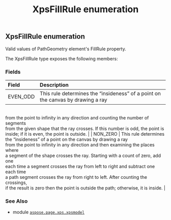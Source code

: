 ﻿---
title: XpsFillRule enumeration
second_title: Aspose.Page for Python via .NET API References
description: 
type: docs
weight: 420
url: /python-net/aspose.page.xps.xpsmodel/xpsfillrule/
is_root: false
---

## XpsFillRule enumeration

Valid values of PathGeometry element's FillRule property.



The XpsFillRule type exposes the following members:

### Fields
| Field | Description |
| :- | :- |
| EVEN_ODD | This rule determines the “insideness” of a point on the canvas by drawing a ray<br/>from the point to infinity in any direction and counting the number of segments<br/>from the given shape that the ray crosses. If this number is odd, the point is<br/>inside; if it is even, the point is outside. |
| NON_ZERO | This rule determines the “insideness” of a point on the canvas by drawing a ray<br/>from the point to infinity in any direction and then examining the places where<br/>a segment of the shape crosses the ray. Starting with a count of zero, add one<br/>each time a segment crosses the ray from left to right and subtract one each time<br/>a path segment crosses the ray from right to left. After counting the crossings,<br/>if the result is zero then the point is outside the path; otherwise, it is inside. |



### See Also
* module [`aspose.page.xps.xpsmodel`](..)
